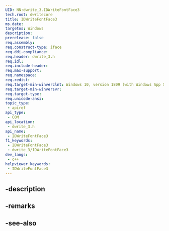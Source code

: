 ```yaml
---
UID: NN:dwrite_3.IDWriteFontFace3
tech.root: dwritecore
title: IDWriteFontFace3
ms.date: 
targetos: Windows
description: 
prerelease: false
req.assembly: 
req.construct-type: iface
req.ddi-compliance: 
req.header: dwrite_3.h
req.idl: 
req.include-header: 
req.max-support: 
req.namespace: 
req.redist: 
req.target-min-winverclnt: Windows 10, version 1809 (with Windows App SDK 0.5 or later)
req.target-min-winversvr: 
req.target-type: 
req.unicode-ansi: 
topic_type:
 - apiref
api_type:
 - COM
api_location:
 - dwrite_3.h
api_name:
 - IDWriteFontFace3
f1_keywords:
 - IDWriteFontFace3
 - dwrite_3/IDWriteFontFace3
dev_langs:
 - c++
helpviewer_keywords:
 - IDWriteFontFace3
---
```


## -description

## -remarks

## -see-also

